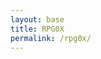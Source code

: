 ```yaml
---
layout: base
title: RPG0X
permalink: /rpg0x/
---
```


<style>
.custom-alert {
    display: none;
    position: fixed;
    left: 50%;
    top: 50%;
    transform: translate(-50%, -50%);
    z-index: 1000;
}

.custom-alert button {
    background-color: transparent; /* Fully transparent background */
    display: flex; /* Use flexbox for layout */
    align-items: center; /* Center items vertically */
    justify-content: center; /* Center items horizontally */
    width: 100%; /* Adjust width to fit content */
    height: 100%; /* Adjust height to fit content */
    position: absolute; /* Position the button relative to the alert box */
}

</style>

<canvas id='gameCanvas'></canvas>
<div id="custom-alert" class="custom-alert">
    <button onclick="closeCustomAlert()" id="custom-alert-message"></button>
</div>

<script type="module">
    import GameControl from '{{site.baseurl}}/assets/js/rpg0x/GameControl.js';

    const path = "{{site.baseurl}}";

    // Start game engine
    GameControl.start(path);
</script>
